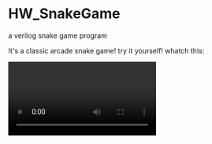 # HW_SnakeGame
a verilog snake game program

It's a classic arcade snake game! try it yourself!
whatch this:

![vid](cp.mp4)
